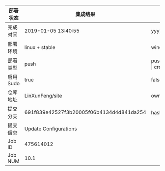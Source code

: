 部署状态 | 集成结果 | 参考值
---|---|---
完成时间 | 2019-01-05 13:40:55 | yyyy-mm-dd hh:mm:ss
部署环境 | linux + stable | window \| linux + stable
部署类型 | push | push \| pull_request \| api \| cron
启用Sudo | true | false \| true
仓库地址 | LinXunFeng/site | owner_name/repo_name
提交分支 | 691f839e42527f3b20005f06b4134d4d841da254 | hash 16位
提交信息 | Update Configurations |
Job ID   | 475614012 |
Job NUM  | 10.1 |
